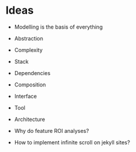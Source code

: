 # Ideas

- Modelling is the basis of everything
- Abstraction
- Complexity
- Stack
- Dependencies
- Composition
- Interface
- Tool
- Architecture

- Why do feature ROI analyses?
- How to implement infinite scroll on jekyll sites?
